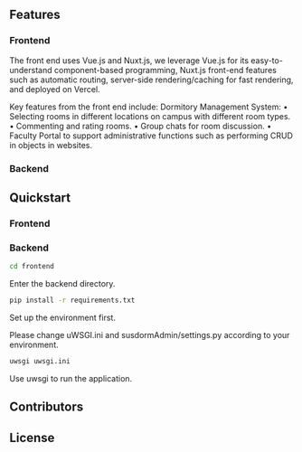 </div>

## Features

### Frontend
The front end uses Vue.js and Nuxt.js, we leverage Vue.js for its easy-to-understand component-based programming, Nuxt.js front-end features such as automatic routing, server-side rendering/caching for fast rendering, and deployed on Vercel.

Key features from the front end include:
Dormitory Management System:
• Selecting rooms in different locations on campus with different room types.
• Commenting and rating rooms.
• Group chats for room discussion.
• Faculty Portal to support administrative functions such as performing CRUD in objects in websites.

### Backend


## Quickstart

### Frontend


### Backend

```bash
cd frontend
```
Enter the backend directory.

```bash
pip install -r requirements.txt
```
Set up the environment first.

Please change uWSGI.ini and susdormAdmin/settings.py according to your environment.

```bash
uwsgi uwsgi.ini
```
Use uwsgi to run the application.

## Contributors

## License
